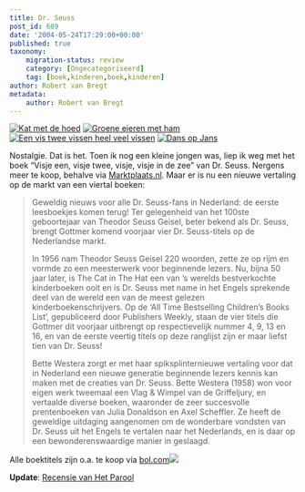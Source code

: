 ```yaml
---
title: Dr. Seuss
post_id: 689
date: '2004-05-24T17:29:00+00:00'
published: true
taxonomy:
    migration-status: review
    category: [Ongecategoriseerd]
    tag: [boek,kinderen,boek,kinderen]
author: Robert van Bregt
metadata:
    author: Robert van Bregt
---
```

[![Kat met de hoed](http://www.bol.com/imgbase0/thumb/BOOKCOVER/FC/9/0/2/5/7/9025738125.gif)](http://clk.tradedoubler.com/click?a=1703208&p=67859&g=17297694&epi=1001004002050217) [![Groene eieren met ham](http://www.bol.com/imgbase0/thumb/BOOKCOVER/FC/9/0/2/5/7/9025738095.gif)](http://clk.tradedoubler.com/click?a=1703208&p=67859&g=17297694&epi=1001004002050214) [![Een vis twee vissen heel veel vissen](http://www.bol.com/imgbase0/thumb/BOOKCOVER/FC/9/0/2/5/7/9025738117.gif)](http://clk.tradedoubler.com/click?a=1703208&p=67859&g=17297694&epi=1001004002050216) [![Dans op Jans](http://www.bol.com/imgbase0/thumb/BOOKCOVER/FC/9/0/2/5/7/9025738109.gif)](http://clk.tradedoubler.com/click?a=1703208&p=67859&g=17297694&epi=1001004002050215)

Nostalgie. Dat is het. Toen ik nog een kleine jongen was, liep ik weg met het boek “Visje een, visje twee, visje, visje in de zee” van Dr. Seuss. Nergens meer te koop, behalve via [Marktplaats.nl](http://www.marktplaats.nl/nieuw_zoek.php3?q=seuss&pv=all&t=a&g=6&u=11&s=50&m=0). Maar er is nu een nieuwe vertaling op de markt van een viertal boeken:

> Geweldig nieuws voor alle Dr. Seuss-fans in Nederland: de eerste leesboekjes komen terug! Ter gelegenheid van het 100ste geboortejaar van Theodor Seuss Geisel, beter bekend als Dr. Seuss, brengt Gottmer komend voorjaar vier Dr. Seuss-titels op de Nederlandse markt.
> 
> In 1956 nam Theodor Seuss Geisel 220 woorden, zette ze op rijm en vormde zo een meesterwerk voor beginnende lezers. Nu, bijna 50 jaar later, is The Cat in The Hat een van ’s werelds bestverkochte kinderboeken ooit en is Dr. Seuss met name in het Engels sprekende deel van de wereld een van de meest gelezen kinderboekenschrijvers. Op de ‘All Time Bestselling Children’s Books List’, gepubliceerd door Publishers Weekly, staan de vier titels die Gottmer dit voorjaar uitbrengt op respectievelijk nummer 4, 9, 13 en 16, en van de eerste veertig titels op deze ranglijst zijn er maar liefst tien van Dr. Seuss!
> 
> Bette Westera zorgt er met haar spiksplinternieuwe vertaling voor dat in Nederland een nieuwe generatie beginnende lezers kennis kan maken met de creaties van Dr. Seuss. Bette Westera (1958) won voor eigen werk tweemaal een Vlag & Wimpel van de Griffeljury, en vertaalde diverse boeken, waaronder de zeer succesvolle prentenboeken van Julia Donaldson en Axel Scheffler. Ze heeft de geweldige uitdaging aangenomen om de wonderbare vondsten van Dr. Seuss uit het Engels te vertalen naar het Nederlands, en is daar op een bewonderenswaardige manier in geslaagd.

Alle boektitels zijn o.a. te koop via [bol.com](http://clk.tradedoubler.com/click?p=67859&a=1703208&g=17588626)![](https://impnl.tradedoubler.com/imp?type(inv)g(17588626)a(1703208))

**Update**: [Recensie van Het Parool](http://www.parool.nl/boeken/recensies/050604-seuss.html)